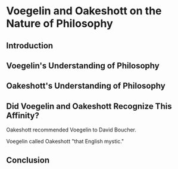 # Voegelin and Oakeshott on the Nature of Philosophy

## Introduction


## Voegelin's Understanding of Philosophy


## Oakeshott's Understanding of Philosophy


## Did Voegelin and Oakeshott Recognize This Affinity?

Oakeshott recommended Voegelin to David Boucher.

Voegelin called Oakeshott "that English mystic."


## Conclusion



